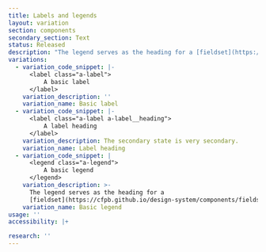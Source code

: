 ```yaml
---
title: Labels and legends
layout: variation
section: components
secondary_section: Text
status: Released
description: "The legend serves as the heading for a [fieldset](https://cfpb.github.io/design-system/components/fieldsets).\n\nMore information can be found at:\n* http://cfpb.github.io/design-manual/page-components/form-fields.html\t\n* https://cfpb.github.io/capital-framework/components/cf-forms/#labels"
variations:
  - variation_code_snippet: |-
      <label class="a-label">
          A basic label
      </label>
    variation_description: ''
    variation_name: Basic label
  - variation_code_snippet: |-
      <label class="a-label a-label__heading">
          A label heading
      </label>
    variation_description: The secondary state is very secondary.
    variation_name: Label heading
  - variation_code_snippet: |
      <legend class="a-legend">
          A basic legend
      </legend>
    variation_description: >-
      The legend serves as the heading for a
      [fieldset](https://cfpb.github.io/design-system/components/fieldsets).
    variation_name: Basic legend
usage: ''
accessibility: |+

research: ''
---
```


